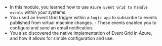 - In this module, you learned how to use `Azure Event Grid to handle events` within your systems.
- You used an Event Grid trigger within a `logic app` to subscribe to events published from virtual machine changes. - These events enabled you to configure and send an email notification.
- You also discovered the native implementation of Event Grid in Azure, and how it allows for simple configuration and use.